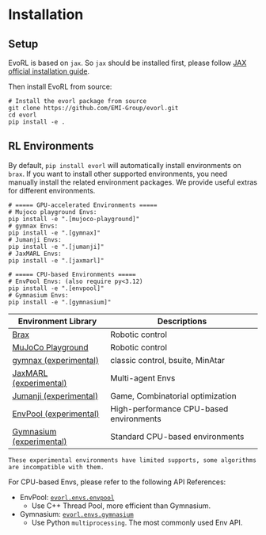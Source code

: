 # Installation



## Setup

EvoRL is based on `jax`. So `jax` should be installed first, please follow [JAX official installation guide](https://jax.readthedocs.io/en/latest/quickstart.html#installation).

Then install EvoRL from source:

```shell
# Install the evorl package from source
git clone https://github.com/EMI-Group/evorl.git
cd evorl
pip install -e .
```

## RL Environments

By default, `pip install evorl` will automatically install environments on `brax`. If you want to install other supported environments, you need manually install the related environment packages. We provide useful extras for different environments.

```shell
# ===== GPU-accelerated Environments =====
# Mujoco playground Envs:
pip install -e ".[mujoco-playground]"
# gymnax Envs:
pip install -e ".[gymnax]"
# Jumanji Envs:
pip install -e ".[jumanji]"
# JaxMARL Envs:
pip install -e ".[jaxmarl]"

# ===== CPU-based Environments =====
# EnvPool Envs: (also require py<3.12)
pip install -e ".[envpool]"
# Gymnasium Envs:
pip install -e ".[gymnasium]"
```

| Environment Library                                                        | Descriptions                            |
| -------------------------------------------------------------------------- | --------------------------------------- |
| [Brax](https://github.com/google/brax)                                     | Robotic control                         |
| [MuJoCo Playground](https://github.com/google-deepmind/mujoco_playground)  | Robotic control                         |
| [gymnax (experimental)](https://github.com/RobertTLange/gymnax)            | classic control, bsuite, MinAtar        |
| [JaxMARL (experimental)](https://github.com/FLAIROx/JaxMARL)               | Multi-agent Envs                        |
| [Jumanji (experimental)](https://github.com/instadeepai/jumanji)           | Game, Combinatorial optimization        |
| [EnvPool (experimental)](https://github.com/sail-sg/envpool)               | High-performance CPU-based environments |
| [Gymnasium (experimental)](https://github.com/Farama-Foundation/Gymnasium) | Standard CPU-based environments         |

```{attention}
These experimental environments have limited supports, some algorithms are incompatible with them.
```

For CPU-based Envs, please refer to the following API References:

- EnvPool: [`evorl.envs.envpool`](#evorl.envs.envpool)
  - Use C++ Thread Pool, more efficient than Gymnasium.
- Gymnasium: [`evorl.envs.gymnasium`](#evorl.envs.gymnasium)
  - Use Python `multiprocessing`. The most commonly used Env API.
